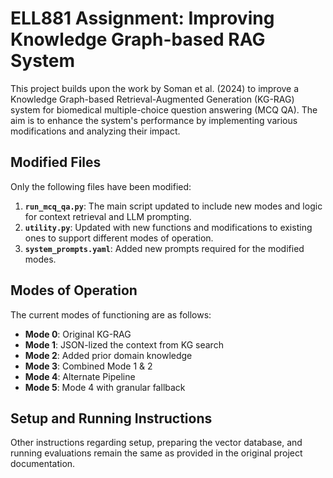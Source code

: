 # ELL881 Assignment: Improving Knowledge Graph-based RAG System

This project builds upon the work by Soman et al. (2024) to improve a Knowledge Graph-based Retrieval-Augmented Generation (KG-RAG) system for biomedical multiple-choice question answering (MCQ QA). The aim is to enhance the system's performance by implementing various modifications and analyzing their impact.

## Modified Files

Only the following files have been modified:

1. **`run_mcq_qa.py`**: The main script updated to include new modes and logic for context retrieval and LLM prompting.
2. **`utility.py`**: Updated with new functions and modifications to existing ones to support different modes of operation.
3. **`system_prompts.yaml`**: Added new prompts required for the modified modes.

## Modes of Operation

The current modes of functioning are as follows:

- **Mode 0**: Original KG-RAG
- **Mode 1**: JSON-lized the context from KG search
- **Mode 2**: Added prior domain knowledge
- **Mode 3**: Combined Mode 1 & 2
- **Mode 4**: Alternate Pipeline
- **Mode 5**: Mode 4 with granular fallback

## Setup and Running Instructions

Other instructions regarding setup, preparing the vector database, and running evaluations remain the same as provided in the original project documentation.

